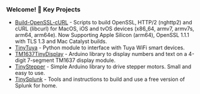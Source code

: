 ### Welcome! 👋 Key Projects

- [Build-OpenSSL-cURL](Build-OpenSSL-cURL) - Scripts to build OpenSSL, HTTP/2 (nghttp2) and cURL (libcurl) for MacOS, iOS and tvOS devices (x86_64, armv7, armv7s, arm64, arm64e). Now Supporting Apple Silicon (arm64), OpenSSL 1.1.1 with TLS 1.3 and Mac Catalyst builds.
- [TinyTuya](tinytuya) - Python module to interface with Tuya WiFi smart devices.
- [TM1637TinyDisplay](TM1637TinyDisplay) - Arduino library to display numbers and text on a 4-digit 7-segment TM1637 display module.
- [TinyStepper](TinyStepper) - Simple Arduino library to drive stepper motors. Small and easy to use.
- [TinySplunk](TinySplunk) - Tools and instructions to build and use a free version of Splunk for home.

<!--
**jasonacox/jasonacox** is a ✨ _special_ ✨ repository because its `README.md` (this file) appears on your GitHub profile.

Here are some ideas to get you started:

- 🔭 I’m currently working on ...
- 🌱 I’m currently learning ...
- 👯 I’m looking to collaborate on ...
- 🤔 I’m looking for help with ...
- 💬 Ask me about ...
- 📫 How to reach me: ...
- 😄 Pronouns: ...
- ⚡ Fun fact: ...
-->
